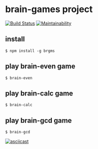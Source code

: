 # brain-games project
[![Build Status](https://travis-ci.org/sergmsk/project-lvl1-s364.svg?branch=master)](https://travis-ci.org/sergmsk/project-lvl1-s364) [![Maintainability](https://api.codeclimate.com/v1/badges/fd42fec1b2fc76af413d/maintainability)](https://codeclimate.com/github/sergmsk/project-lvl1-s364/maintainability)

## install
```$ npm install -g brgms```
## play brain-even game
```$ brain-even```
## play brain-calc game
```$ brain-calc```
## play brain-gcd game
```$ brain-gcd```

[![asciicast](https://asciinema.org/a/ArsEcW0nSQJJESbZibLk0BuhQ.png)](https://asciinema.org/a/ArsEcW0nSQJJESbZibLk0BuhQ)
